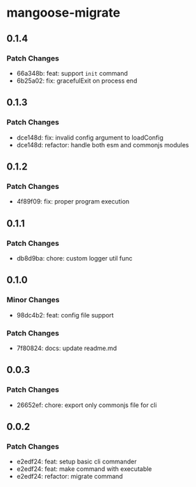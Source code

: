 # mangoose-migrate

## 0.1.4

### Patch Changes

- 66a348b: feat: support `init` command
- 6b25a02: fix: gracefulExit on process end

## 0.1.3

### Patch Changes

- dce148d: fix: invalid config argument to loadConfig
- dce148d: refactor: handle both esm and commonjs modules

## 0.1.2

### Patch Changes

- 4f89f09: fix: proper program execution

## 0.1.1

### Patch Changes

- db8d9ba: chore: custom logger util func

## 0.1.0

### Minor Changes

- 98dc4b2: feat: config file support

### Patch Changes

- 7f80824: docs: update readme.md

## 0.0.3

### Patch Changes

- 26652ef: chore: export only commonjs file for cli

## 0.0.2

### Patch Changes

- e2edf24: feat: setup basic cli commander
- e2edf24: feat: make <name> command with executable
- e2edf24: refactor: migrate command
